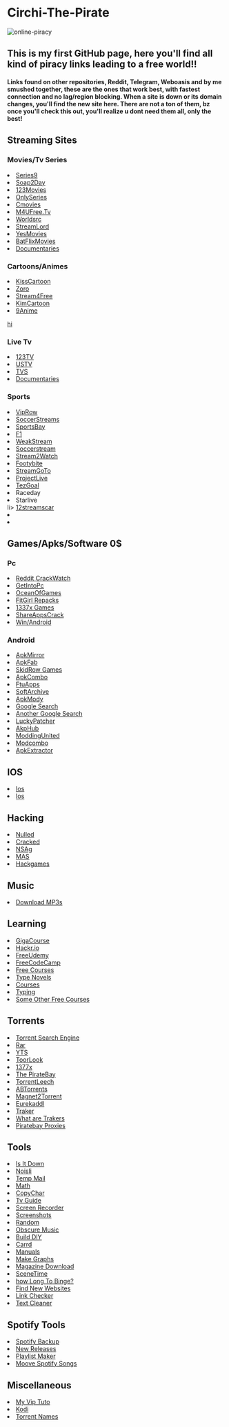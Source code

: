 <h1 align:"center"> Circhi-The-Pirate</h1>

![online-piracy](https://user-images.githubusercontent.com/102611155/162018014-92de099d-7422-4331-9b8b-94339393fd5f.jpg)

<h2> This is my first GitHub page, here you'll find all kind of piracy links leading to a free world!!</h2> 
<h4> Links found on other repositories, Reddit, Telegram, Weboasis and by me smushed together, these are the ones that work best, with fastest connection and no lag/region blocking.
When a site is down or its domain changes, you'll find the new site here.
There are not a ton of them, bz once you'll check this out, you'll realize u dont need them all, only the best!</h4>

## Streaming Sites
  
### Movies/Tv Series

<li> <a href="https://series9.me/"> Series9 </a> </li>
<li> <a href="https://soap2day.ac/"> Soap2Day </a> </li>
<li> <a href="https://ww1.123moviesfree.net/"> 123Movies </a> </li>
<li> <a href="https://cinefunhd.com/"> OnlySeries </a> </li>
<li> <a href="http://cmovies.so/"> Cmovies </a> </li>
<li> <a href="https://ww1.m4ufree.tv/"> M4UFree.Tv </a> </li>
<li> <a href="https://www.worldsrc.net/"> Worldsrc  </a> </li>
<li> <a href="http://www.streamlord.com/"> StreamLord </a></li>
<li> <a href="https://yesmovies.pe/yes.html"> YesMovies </a></li>
<li> <a href="https://batflixmovies.club/"> BatFlixMovies </a></li>
<li> <a href="https://topdocumentaryfilms.com/"> Documentaries </a> </li>
  
### Cartoons/Animes

  
<li> <a href="https://kisscartoon.nz/"> KissCartoon </a> </li>
<li> <a href="https://zoro.to/"> Zoro </a> </li>
<li> <a href="https://www.stream4free.live/"> Stream4Free </a> </li>
<li> <a href="https://kimcartoon.li/"> KimCartoon </a> </li>
<li> <a href="https://9anime.to/home">9Anime </a> </li>
  


[hi](https://www.spacex.com/)
### Live Tv
 
<li> <a href="http://live94today.com/top-streams/"> 123TV </a> </li>
<li> <a href="https://ustv247.tv/"> USTV </a> </li> 
<li> <a href="https://time4tv.stream/"> TVS </a> </li> 
<li> <a href="https://ihavenotv.com/"> Documentaries  </a> </li> 

  
### Sports 

<li> <a href="https://en.viprow.me/"> VipRow </a> </li>
<li> <a href="https://main.soccerstreams-100.tv/"> SoccerStreams </a> </li>
<li> <a href="https://www.sportsbay.sx/"> SportsBay </a> </li>
<li> <a href="https://live.f1stream.me/"> F1 </a> </li>
<li> <a href="http://weakstreams.com/"> WeakStream </a> </li>
<li> <a href="https://reddit2.soccerstreamlinks.com"> Soccerstream <a/> </li>
<li> <a href="https://reddit.istream2watch.com/">Stream2Watch </a> </li>
<li> <a href="https://live10.footybite.cc/" >Footybite </a> </li>
<li> <a href="https://streamgoto.me/a/"> StreamGoTo </a> </li>
<li> <a href="https://projectlive.info/">ProjectLive </a> </li>
<li> <a href="https://tezgoal.com/menu-tezgoal/sports/football/">TezGoal </a> </li>
<li> <a href="https://raceday.watch/#sessions" > </a>Raceday</li>
<li> <a href="https://starlive.xyz/" > </a>Starlive </li>
li> <a href="https://dd12streams.com/schedule" > 12streamscar</a> </li>
<li> <a href="" > </a> </li>
<li> <a href="" > </a> </li>
          

  
## Games/Apks/Software 0$

### Pc
<li> <a href="https://www.reddit.com/r/CrackWatch/"> Reddit CrackWatch </a> </li>
<li> <a href="https://getintopc.com/"> GetIntoPc </a> </li>
<li> <a href="https://oceansofgamess.com/"> OceanOfGames </a> </li>
<li> <a href="https://fitgirl-repacks.site/"> FitGirl Repacks </a> </li>
<li> <a href="https://www.1377x.to/popular-games"> 1337x Games </a> </li>
<li> <a href="https://shareappscrack.com/"> ShareAppsCrack </a> </li>
<li> <a href="https://filecr.com/en/?id=96126488640"> Win/Android </a> </li>

### Android
<li> <a href="https://www.apkmirror.com/"> ApkMirror </a> </li>
<li> <a href="https://apkfab.com/"> ApkFab </a> </li>
<li> <a href="https://skidrowrepacks.com/"> SkidRow Games </a> </li>
<li> <a href="https://apkcombo.com/"> ApkCombo </a> </li>
<li> <a href="https://ftuapps.dev/?1"> FtuApps </a> </li>
<li> <a href="https://sanet.st/"> SoftArchive </a> </li>
<li> <a href="https://apkmody.io/"> ApkMody </a> </li>
<li> <a href="https://cse.google.com/cse?cx=e0d1769ccf74236e8#gsc.tab=0"> Google Search </a> </li>
<li> <a href="https://cse.google.com/cse?cx=73948689c2c206528#gsc.tab=0"> Another Google Search </a> </li>
<li> <a href="https://www.luckypatchers.com/download/"> LuckyPatcher </a> </li>
<li> <a href="https://apkmodhub.in/"> AkpHub </a> </li>
<li> <a href="https://moddingunited.xyz/"> ModdingUnited <a/> </li>
<li> <a href="modcombo.com" > Modcombo </a> </li>
<li> <a href="https://play.google.com/store/apps/details?id=com.ext.ui"> ApkExtractor </a> </li>


## IOS

<li> <a href="https://julio.hackyouriphone.org/"> Ios </a> </li>
<li> <a href="https://cydiageek.yourepo.com/"> Ios </a> </li>
  
  
## Hacking

<li> <a href="nulled.to"> Nulled </a> </li>
<li> <a href="cracked.io"> Cracked </a> </li>
<li> <a href="https://nsaneforums.com/"> NSAg </a> </li>
<li> <a href="https://massgrave.dev/""> MAS</a> </li>
  <li> <a href="https://guidedhacking.com/">Hackgames </a> </li>

## Music 

<li> <a href="https://slider.kz//"> Download MP3s</a> </li>
 
 
## Learning

<li> <a href="https://gigacourse.com/?1">GigaCourse </a> </li>
<li> <a href="https://hackr.io/">Hackr.io</a> </li> 
<li> <a href="https://freecourseudemy.com/" >FreeUdemy</a> </li>
<li> <a href="https://www.freecodecamp.org" >FreeCodeCamp </a> </li>
<li> <a href="https://www.freecoursesonline.me/?1" >Free Courses</a> </li>
<li> <a href="https://www.typelit.io/" > Type Novels</a> </li>
<li> <a href="https://www.freecoursesonline.me/?1">Courses </a> </li>
<li> <a href="https://www.typingstudy.com/lesson"> Typing</a> </li>
<li> <a href="https://www.freecoursesonline.me/?1" >Some Other Free Courses </a> </li>

  
  <!-- 






  <li> <a href="" > </a> </li>
  <li> <a href="" > </a> </li>
  <li> <a href="" > </a> </li>
  <li> <a href="" > </a> </li>
  <li> <a href="" > </a> </li>
  -->
  
  ## Torrents
  
  <li> <a href="https://snowfl.com/">Torrent Search Engine</a> </li>
  <li> <a href="https://proxyrarbg.org/torrents.php">Rar</a> </li>
  <li> <a href="https://yts.unblockit.nz/">YTS</a> </li>
  <li> <a href="https://ww3.torlook.info/">ToorLook </a> </li>
  <li> <a href="https://www.1377x.to/">1377x</a> </li>
  <li> <a href="https://thepiratebay.zone/">The PirateBay </a> </li>
  <li> <a href="https://www.torrentleech.org/">TorrentLeech</a> </li>
  <li> <a href="https://abtorrents.me/">ABTorrents</a> </li>
  <li> <a href="http://magnet2torrent.com/">Magnet2Torrent </a> </li>
  <li> <a href="https://justpaste.it/eurekaddl">Eurekaddl </a> </li>
  <li> <a href="https://trackerslist.com/#/"> Traker</a> </li>
  <li> <a href="reddit.com/r/Piracy/wiki/guides/private_trackers#wiki_.25BA_what_are_the_benefits_of_private_trackers_when_compared_to_public_trackers.3F"> What are Trakers</a> </li>
  <li> <a href="https://piratebayproxy.info/"> Piratebay Proxies</a> </li>
  
## Tools

  <li> <a href="https://downforeveryoneorjustme.com/">Is It Down</a> </li>
  <li> <a href="https://www.noisli.com/playlists">Noisli</a> </li>
  <li> <a href="https://mail.tm/">Temp Mail</a></li>
  <li> <a href="https://www.wolframalpha.com/">Math</a> </li>
  <li> <a href="https://copychar.cc/">CopyChar</a> </li>
  <li> <a href="https://www.tvguide.com/"> Tv Guide</a> </li>
  <li> <a href="https://screenapp.io/#/dashboard">Screen Recorder </a> </li>
  <li> <a href="https://screenshot.guru/">Screenshots </a> </li>
  <li> <a href="https://www.random.org/">Random</a> </li>
  <li> <a href="https://obscurifymusic.com/home">Obscure Music</a> </li>
  <li> <a href="https://www.instructables.com/">Build DIY </a> </li>
  <li> <a href="https://carrd.co/"> Carrd</a> </li>
  <li> <a href="https://www.manualslib.com/" >Manuals</a> </li>
  <li> <a href="https://infogram.com/app/#/library">Make Graphs</a> </li>
  <li> <a href="https://magazinelib.com/">Magazine Download</a> </li>
  <li> <a href="https://scenetime.com/"">SceneTime</a> </li>
  <li> <a href="https://www.bingeclock.com/">how Long To Binge? </a> </li>

  <li> <a href="https://cloudhiker.net/explore"> Find New Websites </a> </li>
  <li> <a href="https://wheregoes.com/">Link Checker </a> </li>
   <li> <a href="https://www.textcleanr.com/#">Text Cleaner</a> </li>
  
 ## Spotify Tools 
  
  <li> <a href="http://www.spotmybackup.com/">Spotify Backup</a> </li>
  <li> <a href="https://spotifyunchained.com/">New Releases</a> </li>
  <li> <a href="https://skiley.net/">Playlist Maker</a> </li>
  <li> <a href="https://www.mooval.de/"> Moove Spotify Songs </a> </li>
  <!-- 
  <li> <a href="" target="_blank"> </a> </li>
  --> 
 
  
## Miscellaneous 

<li> <a href="https://myviptuto.com/" >My Vip Tuto </a> </li>
<li> <a href="https://www.reddit.com/r/Addons4Kodi/wiki/introduction"> Kodi</a> </li>
<li> <a href="https://www.cogipas.com/webrip-meaning-torrent-filenames/" >Torrent Names</a> </li>

